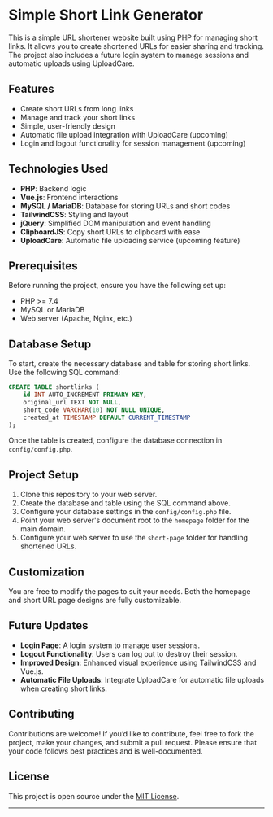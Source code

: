 # Simple Short Link Generator

This is a simple URL shortener website built using PHP for managing short links. It allows you to create shortened URLs for easier sharing and tracking. The project also includes a future login system to manage sessions and automatic uploads using UploadCare.

## Features
- Create short URLs from long links
- Manage and track your short links
- Simple, user-friendly design
- Automatic file upload integration with UploadCare (upcoming)
- Login and logout functionality for session management (upcoming)

## Technologies Used
- **PHP**: Backend logic
- **Vue.js**: Frontend interactions
- **MySQL / MariaDB**: Database for storing URLs and short codes
- **TailwindCSS**: Styling and layout
- **jQuery**: Simplified DOM manipulation and event handling
- **ClipboardJS**: Copy short URLs to clipboard with ease
- **UploadCare**: Automatic file uploading service (upcoming feature)

## Prerequisites
Before running the project, ensure you have the following set up:
- PHP >= 7.4
- MySQL or MariaDB
- Web server (Apache, Nginx, etc.)

## Database Setup
To start, create the necessary database and table for storing short links. Use the following SQL command:

```sql
CREATE TABLE shortlinks (
    id INT AUTO_INCREMENT PRIMARY KEY,
    original_url TEXT NOT NULL,
    short_code VARCHAR(10) NOT NULL UNIQUE,
    created_at TIMESTAMP DEFAULT CURRENT_TIMESTAMP
);
```

Once the table is created, configure the database connection in `config/config.php`.

## Project Setup
1. Clone this repository to your web server.
2. Create the database and table using the SQL command above.
3. Configure your database settings in the `config/config.php` file.
4. Point your web server's document root to the `homepage` folder for the main domain.
5. Configure your web server to use the `short-page` folder for handling shortened URLs.

## Customization
You are free to modify the pages to suit your needs. Both the homepage and short URL page designs are fully customizable.

## Future Updates
- **Login Page**: A login system to manage user sessions.
- **Logout Functionality**: Users can log out to destroy their session.
- **Improved Design**: Enhanced visual experience using TailwindCSS and Vue.js.
- **Automatic File Uploads**: Integrate UploadCare for automatic file uploads when creating short links.

## Contributing
Contributions are welcome! If you’d like to contribute, feel free to fork the project, make your changes, and submit a pull request. Please ensure that your code follows best practices and is well-documented.

## License
This project is open source under the [MIT License](https://opensource.org/licenses/MIT).

---

